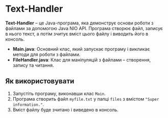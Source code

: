 # Text-Handler

**Text-Handler** – це Java-програма, яка демонструє основи роботи з файлами за допомогою Java NIO API. Програма створює файл, записує в нього текст, а потім зчитує вміст цього файлу і виводить його в консоль.

- **Main.java**: Основний клас, який запускає програму і викликає методи для роботи з файлами.
- **FileHandler.java**: Клас для маніпуляцій з файлами – створення, запису та читання.

## Як використовувати

1. Запустіть програму, виконавши клас `Main`.
2. Програма створить файл `myfile.txt` у папці `files` з вмістом `"Super information."`.
3. Вміст файлу буде зчитано і виведено в консоль.
